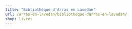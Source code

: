 ```yaml
---
title: "Bibliothèque d'Arras en Lavedan"
url: /arras-en-lavedan/bibliotheque-darras-en-lavedan/
shop: livres
---
```

